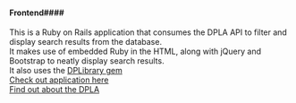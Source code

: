 #### Frontend####

This is a Ruby on Rails application that consumes the DPLA API to filter and display search results from the database. <br>
It makes use of embedded Ruby in the HTML, along with jQuery and Bootstrap to neatly display search results. <br> 
It also uses the [DPLibrary gem](https://github.com/ajhpark/DPLibrary) <br>
[Check out application here](https://dpla-frontend.herokuapp.com/) <br>
[Find out about the DPLA](http://dp.la/info/)

